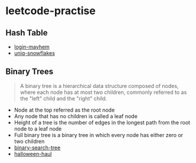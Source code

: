 # leetcode-practise

## Hash Table
- [login-mayhem](https://github.com/TheZero0-ctrl/leetcode-practice/tree/main/login-mayhem)
- [uniq-snowflakes](https://github.com/TheZero0-ctrl/leetcode-practice/tree/main/uniq-snowflakes)

## Binary Trees
> A binary tree is a hierarchical data structure composed of nodes, where each node has at most two children, commonly referred to as the "left" child and the "right" child.
- Node at the top referred as the root node
- Any node that has no children is called a leaf node
- Height of a tree is the number of edges in the longest path from the root node to a leaf node
- Full binary tree is a binary tree in which every node has either zero or two children
- [binary-search-tree](https://github.com/TheZero0-ctrl/leetcode-practice/tree/main/bst)
- [halloween-haul](https://github.com/TheZero0-ctrl/leetcode-practice/tree/main/halloween-haul)




